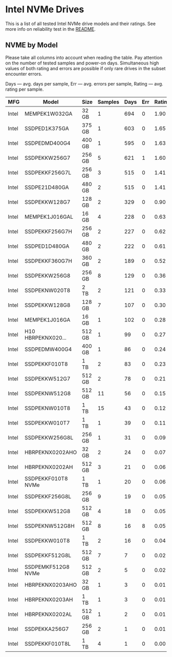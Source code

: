 Intel NVMe Drives
=================

This is a list of all tested Intel NVMe drive models and their ratings. See more
info on reliability test in the [README](https://github.com/linuxhw/SMART).

NVME by Model
------------

Please take all columns into account when reading the table. Pay attention on the
number of tested samples and power-on days. Simultaneous high values of both rating
and errors are possible if only rare drives in the subset encounter errors.

Days   — avg. days per sample,
Err    — avg. errors per sample,
Rating — avg. rating per sample.

| MFG       | Model              | Size   | Samples | Days  | Err   | Rating |
|-----------|--------------------|--------|---------|-------|-------|--------|
| Intel     | MEMPEK1W032GA      | 32 GB  | 1       | 694   | 0     | 1.90   |
| Intel     | SSDPED1K375GA      | 375 GB | 1       | 603   | 0     | 1.65   |
| Intel     | SSDPEDMD400G4      | 400 GB | 1       | 595   | 0     | 1.63   |
| Intel     | SSDPEKKW256G7      | 256 GB | 5       | 621   | 1     | 1.60   |
| Intel     | SSDPEKKF256G7L     | 256 GB | 3       | 515   | 0     | 1.41   |
| Intel     | SSDPE21D480GA      | 480 GB | 2       | 515   | 0     | 1.41   |
| Intel     | SSDPEKKW128G7      | 128 GB | 2       | 329   | 0     | 0.90   |
| Intel     | MEMPEK1J016GAL     | 16 GB  | 4       | 228   | 0     | 0.63   |
| Intel     | SSDPEKKF256G7H     | 256 GB | 2       | 227   | 0     | 0.62   |
| Intel     | SSDPED1D480GA      | 480 GB | 2       | 222   | 0     | 0.61   |
| Intel     | SSDPEKKF360G7H     | 360 GB | 2       | 189   | 0     | 0.52   |
| Intel     | SSDPEKKW256G8      | 256 GB | 8       | 129   | 0     | 0.36   |
| Intel     | SSDPEKNW020T8      | 2 TB   | 2       | 121   | 0     | 0.33   |
| Intel     | SSDPEKKW128G8      | 128 GB | 7       | 107   | 0     | 0.30   |
| Intel     | MEMPEK1J016GA      | 16 GB  | 1       | 102   | 0     | 0.28   |
| Intel     | H10 HBRPEKNX020... | 512 GB | 1       | 99    | 0     | 0.27   |
| Intel     | SSDPEDMW400G4      | 400 GB | 1       | 86    | 0     | 0.24   |
| Intel     | SSDPEKKF010T8      | 1 TB   | 2       | 83    | 0     | 0.23   |
| Intel     | SSDPEKKW512G7      | 512 GB | 2       | 78    | 0     | 0.21   |
| Intel     | SSDPEKNW512G8      | 512 GB | 11      | 56    | 0     | 0.15   |
| Intel     | SSDPEKNW010T8      | 1 TB   | 15      | 43    | 0     | 0.12   |
| Intel     | SSDPEKKW010T7      | 1 TB   | 1       | 39    | 0     | 0.11   |
| Intel     | SSDPEKKW256G8L     | 256 GB | 1       | 31    | 0     | 0.09   |
| Intel     | HBRPEKNX0202AHO    | 32 GB  | 2       | 24    | 0     | 0.07   |
| Intel     | HBRPEKNX0202AH     | 512 GB | 3       | 21    | 0     | 0.06   |
| Intel     | SSDPEKKF010T8 NVMe | 1 TB   | 1       | 20    | 0     | 0.06   |
| Intel     | SSDPEKKF256G8L     | 256 GB | 9       | 19    | 0     | 0.05   |
| Intel     | SSDPEKKW512G8      | 512 GB | 4       | 18    | 0     | 0.05   |
| Intel     | SSDPEKNW512G8H     | 512 GB | 8       | 16    | 8     | 0.05   |
| Intel     | SSDPEKKW010T8      | 1 TB   | 2       | 16    | 0     | 0.04   |
| Intel     | SSDPEKKF512G8L     | 512 GB | 7       | 7     | 0     | 0.02   |
| Intel     | SSDPEMKF512G8 NVMe | 512 GB | 2       | 5     | 0     | 0.02   |
| Intel     | HBRPEKNX0203AHO    | 32 GB  | 1       | 3     | 0     | 0.01   |
| Intel     | HBRPEKNX0203AH     | 1 TB   | 1       | 3     | 0     | 0.01   |
| Intel     | HBRPEKNX0202AL     | 512 GB | 1       | 2     | 0     | 0.01   |
| Intel     | SSDPEKKA256G7      | 256 GB | 2       | 1     | 0     | 0.01   |
| Intel     | SSDPEKKF010T8L     | 1 TB   | 4       | 1     | 0     | 0.00   |
